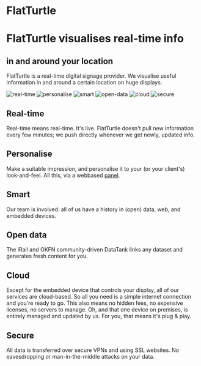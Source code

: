 FlatTurtle
==========

# FlatTurtle visualises real-time info
## in and around your location

FlatTurtle is a real-time digital signage provider. We visualise useful information in and around a certain location on huge displays.

![real-time](https://img.flatturtle.com/flatturtle.com/assets/icon_realtime.png)
![personalise](https://img.flatturtle.com/flatturtle.com/assets/icon_personalise.png)
![smart](https://img.flatturtle.com/flatturtle.com/assets/icon_smart.png)
![open-data](https://img.flatturtle.com/flatturtle.com/assets/icon_opendata.png)
![cloud](https://img.flatturtle.com/flatturtle.com/assets/icon_cloud.png)
![secure](https://img.flatturtle.com/flatturtle.com/assets/icon_secure.png)

## Real-time

Real-time means real-time. It's live. FlatTurtle doesn't pull new information every few minutes; we push directly whenever we get newly, updated info. 

## Personalise

Make a suitable impression, and personalise it to your (or your client's) look-and-feel. All this, via a webbased [panel](https://my.flatturtle.com/).

## Smart

Our team is involved: all of us have a history in (open) data, web, and embedded devices. 

## Open data

The iRail and OKFN community-driven DataTank links any dataset and generates fresh content for you. 

## Cloud

Except for the embedded device that controls your display, all of our services are cloud-based. So all you need is a simple internet connection and you're ready to go. This also means no hidden fees, no expensive licenses, no servers to manage. Oh, and that one device on premises, is entirely managed and updated by us. For you, that means it's plug & play.  

## Secure

All data is transferred over secure VPNs and using SSL websites. No eavesdropping or man-in-the-middle attacks on your data. 